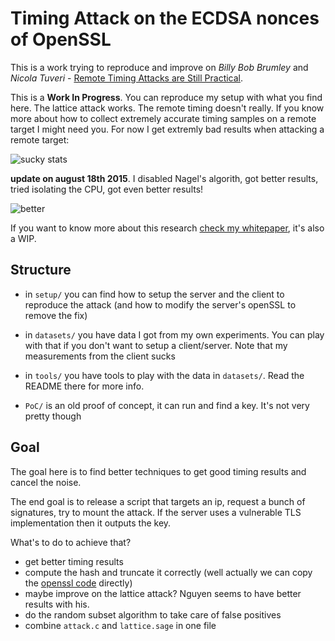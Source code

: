 # Timing Attack on the ECDSA nonces of OpenSSL

This is a work trying to reproduce and improve on *Billy Bob Brumley* and *Nicola Tuveri* - [Remote Timing Attacks are Still Practical](https://eprint.iacr.org/2011/232.pdf).

This is a **Work In Progress**. You can reproduce my setup with what you find here. The lattice attack works. The remote timing doesn't really. If you know more about how to collect extremely accurate timing samples on a remote target I might need you. For now I get extremly bad results when attacking a remote target:

![sucky stats](http://i.imgur.com/mDaWP2B.png)

**update on august 18th 2015**. I disabled Nagel's algorith, got better results, tried isolating the CPU, got even better results!

![better](http://i.imgur.com/bF70cxr.png)

If you want to know more about this research [check my whitepaper](whitepaper.pdf), it's also a WIP.

## Structure

* in `setup/` you can find how to setup the server and the client to reproduce the attack (and how to modify the server's openSSL to remove the fix)

* in `datasets/` you have data I got from my own experiments. You can play with that if you don't want to setup a client/server. Note that my measurements from the client sucks

* in `tools/` you have tools to play with the data in `datasets/`. Read the README there for more info.

* `PoC/` is an old proof of concept, it can run and find a key. It's not very pretty though


## Goal

The goal here is to find better techniques to get good timing results and cancel the noise.

The end goal is to release a script that targets an ip, request a bunch of signatures, try to mount the attack. If the server uses a vulnerable TLS implementation then it outputs the key.

What's to do to achieve that?

* get better timing results
* compute the hash and truncate it correctly (well actually we can copy the [openssl code](https://github.com/openssl/openssl/blob/master/crypto/ecdsa/ecs_ossl.c#L286) directly)
* maybe improve on the lattice attack? Nguyen seems to have better results with his.
* do the random subset algorithm to take care of false positives
* combine `attack.c` and `lattice.sage` in one file
